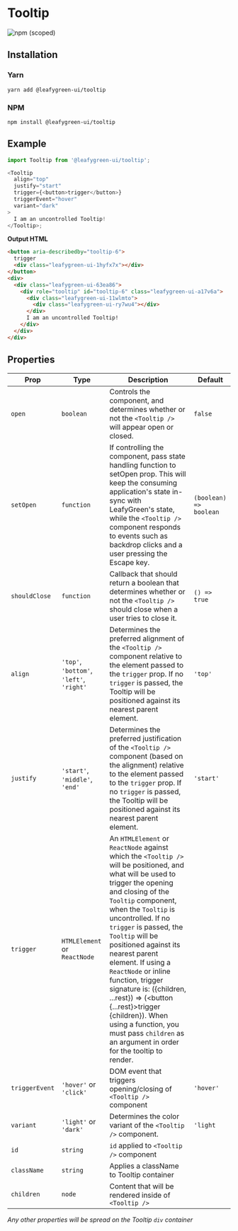 # Tooltip

![npm (scoped)](https://img.shields.io/npm/v/@leafygreen-ui/tooltip.svg)

## Installation

### Yarn

```shell
yarn add @leafygreen-ui/tooltip
```

### NPM

```shell
npm install @leafygreen-ui/tooltip
```

## Example

```js
import Tooltip from '@leafygreen-ui/tooltip';

<Tooltip
  align="top"
  justify="start"
  trigger={<button>trigger</button>}
  triggerEvent="hover"
  variant="dark"
>
  I am an uncontrolled Tooltip!
</Tooltip>;
```

**Output HTML**

```html
<button aria-describedby="tooltip-6">
  trigger
  <div class="leafygreen-ui-1hyfx7x"></div>
</button>
<div>
  <div class="leafygreen-ui-63ea86">
    <div role="tooltip" id="tooltip-6" class="leafygreen-ui-a17v6a">
      <div class="leafygreen-ui-11wlmto">
        <div class="leafygreen-ui-ry7wu4"></div>
      </div>
      I am an uncontrolled Tooltip!
    </div>
  </div>
</div>
```

## Properties

| Prop           | Type                                     | Description                                                                                                                                                                                                                                                                                                                                                                                                                                                                                                                                                | Default                |
| -------------- | ---------------------------------------- | ---------------------------------------------------------------------------------------------------------------------------------------------------------------------------------------------------------------------------------------------------------------------------------------------------------------------------------------------------------------------------------------------------------------------------------------------------------------------------------------------------------------------------------------------------------- | ---------------------- |
| `open`         | `boolean`                                | Controls the component, and determines whether or not the `<Tooltip />` will appear open or closed.                                                                                                                                                                                                                                                                                                                                                                                                                                                        | `false`                |
| `setOpen`      | `function`                               | If controlling the component, pass state handling function to setOpen prop. This will keep the consuming application's state in-sync with LeafyGreen's state, while the `<Tooltip />` component responds to events such as backdrop clicks and a user pressing the Escape key.                                                                                                                                                                                                                                                                             | `(boolean) => boolean` |
| `shouldClose`  | `function`                               | Callback that should return a boolean that determines whether or not the `<Tooltip />` should close when a user tries to close it.                                                                                                                                                                                                                                                                                                                                                                                                                         | `() => true`           |
| `align`        | `'top'`, `'bottom'`, `'left'`, `'right'` | Determines the preferred alignment of the `<Tooltip />` component relative to the element passed to the `trigger` prop. If no `trigger` is passed, the Tooltip will be positioned against its nearest parent element.                                                                                                                                                                                                                                                                                                                                      | `'top'`                |
| `justify`      | `'start'`, `'middle'`, `'end'`           | Determines the preferred justification of the `<Tooltip />` component (based on the alignment) relative to the element passed to the `trigger` prop. If no `trigger` is passed, the Tooltip will be positioned against its nearest parent element.                                                                                                                                                                                                                                                                                                         | `'start'`              |
| `trigger`      | `HTMLElement` or `ReactNode`             | An `HTMLElement` or `ReactNode` against which the `<Tooltip />` will be positioned, and what will be used to trigger the opening and closing of the `Tooltip` component, when the `Tooltip` is uncontrolled. If no `trigger` is passed, the `Tooltip` will be positioned against its nearest parent element. If using a `ReactNode` or inline function, trigger signature is: ({children, ...rest}) => (<button {...rest}>trigger {children}</button>). When using a function, you must pass `children` as an argument in order for the tooltip to render. |                        |
| `triggerEvent` | `'hover'` or `'click'`                   | DOM event that triggers opening/closing of `<Tooltip />` component                                                                                                                                                                                                                                                                                                                                                                                                                                                                                         | `'hover'`              |
| `variant`      | `'light'` or `'dark'`                    | Determines the color variant of the `<Tooltip />` component.                                                                                                                                                                                                                                                                                                                                                                                                                                                                                               | `'light`               |
| `id`           | `string`                                 | `id` applied to `<Tooltip />` component                                                                                                                                                                                                                                                                                                                                                                                                                                                                                                                    |
| `className`    | `string`                                 | Applies a className to Tooltip container                                                                                                                                                                                                                                                                                                                                                                                                                                                                                                                   |                        |
| `children`     | `node`                                   | Content that will be rendered inside of `<Tooltip />`                                                                                                                                                                                                                                                                                                                                                                                                                                                                                                      |

_Any other properties will be spread on the Tooltip `div` container_
